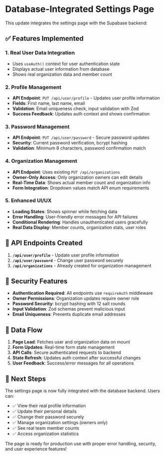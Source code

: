 # Database-Integrated Settings Page

This update integrates the settings page with the Supabase backend:

## ✅ **Features Implemented**

### **1. Real User Data Integration**
- Uses `useAuth()` context for user authentication state
- Displays actual user information from database
- Shows real organization data and member count

### **2. Profile Management**
- **API Endpoint**: `PUT /api/user/profile` - Updates user profile information
- **Fields**: First name, last name, email
- **Validation**: Email uniqueness check, input validation with Zod
- **Success Feedback**: Updates auth context and shows confirmation

### **3. Password Management** 
- **API Endpoint**: `PUT /api/user/password` - Secure password updates
- **Security**: Current password verification, bcrypt hashing
- **Validation**: Minimum 8 characters, password confirmation match

### **4. Organization Management**
- **API Endpoint**: Uses existing `PUT /api/organizations` 
- **Owner-Only Access**: Only organization owners can edit details
- **Real-Time Data**: Shows actual member count and organization info
- **Form Integration**: Dropdown values match API enum requirements

### **5. Enhanced UI/UX**
- **Loading States**: Shows spinner while fetching data
- **Error Handling**: User-friendly error messages for API failures
- **Conditional Rendering**: Handles unauthenticated users gracefully
- **Real Data Display**: Member counts, organization stats, user roles

## 🔧 **API Endpoints Created**

1. **`/api/user/profile`** - Update user profile information
2. **`/api/user/password`** - Change user password securely  
3. **`/api/organizations`** - Already created for organization management

## 🔐 **Security Features**

- **Authentication Required**: All endpoints use `requireAuth` middleware
- **Owner Permissions**: Organization updates require owner role
- **Password Security**: bcrypt hashing with 12 salt rounds
- **Input Validation**: Zod schemas prevent malicious input
- **Email Uniqueness**: Prevents duplicate email addresses

## 🔄 **Data Flow**

1. **Page Load**: Fetches user and organization data on mount
2. **Form Updates**: Real-time form state management  
3. **API Calls**: Secure authenticated requests to backend
4. **State Refresh**: Updates auth context after successful changes
5. **User Feedback**: Success/error messages for all operations

## 🎯 **Next Steps**

The settings page is now fully integrated with the database backend. Users can:

- ✅ View their real profile information
- ✅ Update their personal details  
- ✅ Change their password securely
- ✅ Manage organization settings (owners only)
- ✅ See real team member counts
- ✅ Access organization statistics

The page is ready for production use with proper error handling, security, and user experience features!
